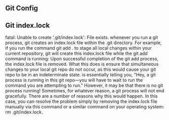 ## Git Config 

## Git index.lock
fatal: Unable to create '.git/index.lock': File exists.
whenever you run a git process, git creates an index.lock file within the .git directory. For example, if you run the command git add . to stage all local changes within your current repository, git will create this index.lock file while the git add command is running:
Upon successful completion of the git add process, the index.lock file is removed. What this does is ensure that simultaneous changes to your local git repo do not occur, as this would cause your git repo to be in an indeterminate state. 
is essentially telling you, "Hey, a git process is running in this git repo—you will have to wait to run the command you are attempting to run." However, it may be that there is no git process running! Sometimes, for whatever reason, a git process will not end gracefully. There are a number of reasons why this would happen. In this case, you can resolve the problem simply by removing the index.lock file manually via this command or a similar command on your operating system: rm .git/index.lock.